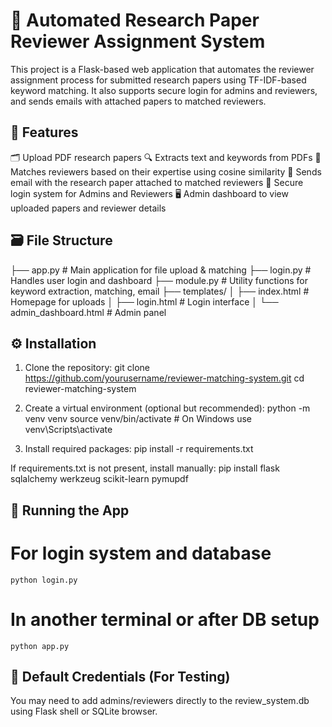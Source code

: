 # 🧠 Automated Research Paper Reviewer Assignment System

This project is a Flask-based web application that automates the reviewer assignment process for submitted research papers using TF-IDF-based keyword matching. It also supports secure login for admins and reviewers, and sends emails with attached papers to matched reviewers.

## 🔧 Features
  🗂 Upload PDF research papers
  🔍 Extracts text and keywords from PDFs
  🤝 Matches reviewers based on their expertise using cosine similarity
  📩 Sends email with the research paper attached to matched reviewers
  🔐 Secure login system for Admins and Reviewers
  🖥️ Admin dashboard to view uploaded papers and reviewer details

## 🗃 File Structure
├── app.py               # Main application for file upload & matching
├── login.py             # Handles user login and dashboard
├── module.py            # Utility functions for keyword extraction, matching, email
├── templates/
│   ├── index.html       # Homepage for uploads
│   ├── login.html       # Login interface
│   └── admin_dashboard.html # Admin panel

## ⚙️ Installation
  1. Clone the repository:
  git clone https://github.com/yourusername/reviewer-matching-system.git
  cd reviewer-matching-system
  
  2. Create a virtual environment (optional but recommended):
  python -m venv venv
  source venv/bin/activate  # On Windows use venv\Scripts\activate
  
  3. Install required packages:
  pip install -r requirements.txt

  If requirements.txt is not present, install manually:
  pip install flask sqlalchemy werkzeug scikit-learn pymupdf

  ## 🚀 Running the App
  # For login system and database
    python login.py
  
  # In another terminal or after DB setup
    python app.py

  ## 🔐 Default Credentials (For Testing)
  You may need to add admins/reviewers directly to the review_system.db using Flask shell or SQLite browser.

  
